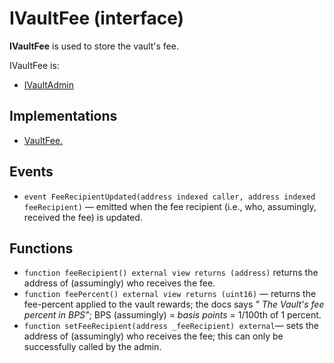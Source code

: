 # IVaultFee (interface)

**IVaultFee** is used to store the vault's fee.

IVaultFee is:

* [IVaultAdmin](IVaultAdmin.sol.md)

## Implementations

* [VaultFee.](../../contracts/vaults/modules/VaultFee.sol.md)

## Events

* `event FeeRecipientUpdated(address indexed caller, address indexed feeRecipient)` — emitted when the fee recipient (i.e., who, assumingly, received the fee) is updated.

## Functions

* `function feeRecipient() external view returns (address)`   returns the address of (assumingly) who receives the fee.
* `function feePercent() external view returns (uint16)` — returns the fee-percent applied to the vault rewards; the docs says _" The Vault's fee percent in BPS"_; BPS (assumingly) = _basis points_ = 1/100th of 1 percent.
* `function setFeeRecipient(address _feeRecipient) external`— sets the address of (assumingly) who receives the fee; this can only be successfully called by the admin.

